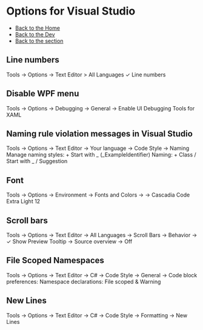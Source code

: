 # Options for Visual Studio 

- [Back to the Home](../../../README.md)
- [Back to the Dev](../../README.md)
- [Back to the section](README.md)

## Line numbers
Tools → Options → Text Editor > All Languages
✓ Line numbers

## Disable WPF menu
Tools → Options → Debugging → General → Enable UI Debugging Tools for XAML

## Naming rule violation messages in Visual Studio
Tools → Options → Text Editor → Your language → Code Style → Naming
  Manage naming styles: + Start with _ (_ExampleIdentifier)
  Naming: + Class / Start with _ / Suggestion

## Font
Tools → Options → Environment → Fonts and Colors → 
→ Cascadia Code Extra Light 12

## Scroll bars
Tools → Options → Text Editor → All Languages → Scroll Bars
→ Behavior → ✓ Show Preview Tooltip → Source overview → Off

## File Scoped Namespaces
Tools → Options → Text Editor → C# → Code Style → General
→ Code block preferences: Namespace declarations: File scoped & Warning

## New Lines
Tools → Options → Text Editor → C# → Code Style → Formatting → New Lines
